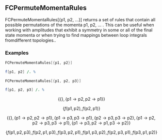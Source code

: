 ##  FCPermuteMomentaRules 

FCPermuteMomentaRules[{p1, p2, ...}]  returns a set of rules that contain all possible permutations of the momenta p1, p2, ... . This can be useful when working with amplitudes that exhibit a symmetry in some or all of the final state momenta or when trying to find mappings between loop integrals fromdifferent topologies..

###  Examples 

```mathematica
FCPermuteMomentaRules[{p1, p2}] 
 
f[p1, p2] /. % 
 
FCPermuteMomentaRules[{p1, p2, p3}] 
 
f[p1, p2, p3] /. %
```

$$\{\{\},\{\text{p1}\to \text{p2},\text{p2}\to \text{p1}\}\}$$

$$\{f(\text{p1},\text{p2}),f(\text{p2},\text{p1})\}$$

$$\{\{\},\{\text{p1}\to \text{p2},\text{p2}\to \text{p1}\},\{\text{p1}\to \text{p3},\text{p3}\to \text{p1}\},\{\text{p2}\to \text{p3},\text{p3}\to \text{p2}\},\{\text{p1}\to \text{p2},\text{p2}\to \text{p3},\text{p3}\to \text{p1}\},\{\text{p1}\to \text{p3},\text{p2}\to \text{p1},\text{p3}\to \text{p2}\}\}$$

$$\{f(\text{p1},\text{p2},\text{p3}),f(\text{p2},\text{p1},\text{p3}),f(\text{p3},\text{p2},\text{p1}),f(\text{p1},\text{p3},\text{p2}),f(\text{p2},\text{p3},\text{p1}),f(\text{p3},\text{p1},\text{p2})\}$$